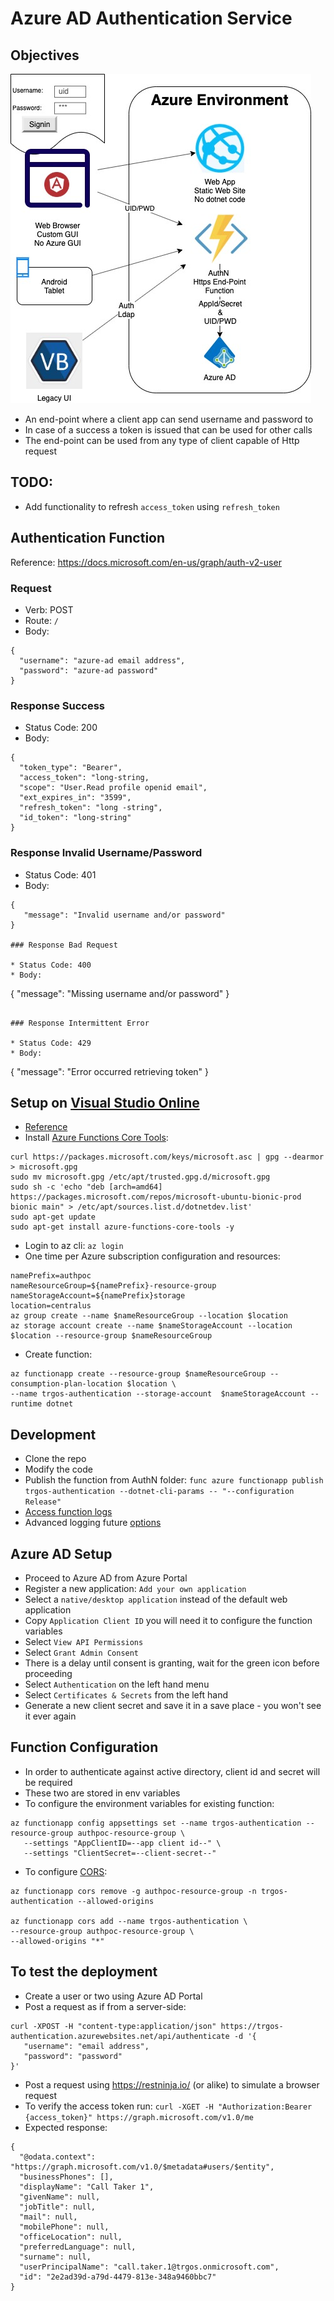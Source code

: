 # Azure AD Authentication Service

## Objectives

![](./media/AuthN.jpg)

* An end-point where a client app can send username and password to
* In case of a success a token is issued that can be used for other calls
* The end-point can be used from any type of client capable of Http request

## TODO:

* Add functionality to refresh `access_token` using `refresh_token`

## Authentication Function

Reference: https://docs.microsoft.com/en-us/graph/auth-v2-user

### Request

* Verb: POST 
* Route: `/`
* Body:
```
{
  "username": "azure-ad email address",
  "password": "azure-ad password"
}
```

### Response Success

* Status Code: 200
* Body:
```
{
  "token_type": "Bearer",
  "access_token": "long-string,
  "scope": "User.Read profile openid email",
  "ext_expires_in": "3599",
  "refresh_token": "long -string",
  "id_token": "long-string"
}
```

### Response Invalid Username/Password

* Status Code: 401
* Body:
```
{
   "message": "Invalid username and/or password"
}

### Response Bad Request

* Status Code: 400
* Body:
```
{
   "message": "Missing username and/or password"
}
```

### Response Intermittent Error

* Status Code: 429
* Body:
```
{
   "message": "Error occurred retrieving token"
}

## Setup on [Visual Studio Online](https://online.visualstudio.com/)

* [Reference](https://docs.microsoft.com/en-us/azure/azure-functions/functions-create-first-azure-function-azure-cli)
* Install [Azure Functions Core Tools](https://docs.microsoft.com/en-us/azure/azure-functions/functions-run-local#v2):
```
curl https://packages.microsoft.com/keys/microsoft.asc | gpg --dearmor > microsoft.gpg
sudo mv microsoft.gpg /etc/apt/trusted.gpg.d/microsoft.gpg
sudo sh -c 'echo "deb [arch=amd64] https://packages.microsoft.com/repos/microsoft-ubuntu-bionic-prod bionic main" > /etc/apt/sources.list.d/dotnetdev.list'
sudo apt-get update
sudo apt-get install azure-functions-core-tools -y
```
* Login to az cli: `az login`
* One time per Azure subscription configuration and resources:
```
namePrefix=authpoc
nameResourceGroup=${namePrefix}-resource-group
nameStorageAccount=${namePrefix}storage
location=centralus
az group create --name $nameResourceGroup --location $location
az storage account create --name $nameStorageAccount --location $location --resource-group $nameResourceGroup
```
* Create function:
```
az functionapp create --resource-group $nameResourceGroup --consumption-plan-location $location \
--name trgos-authentication --storage-account  $nameStorageAccount --runtime dotnet
```

## Development

* Clone the repo
* Modify the code
* Publish the function from AuthN folder: `func azure functionapp publish trgos-authentication --dotnet-cli-params -- "--configuration Release"`
* [Access function logs](https://markheath.net/post/three-ways-view-error-logs-azure-functions)
* Advanced logging future [options](https://stackify.com/logging-azure-functions/)

## Azure AD Setup

* Proceed to Azure AD from Azure Portal
* Register a new application: `Add your own application`
* Select a `native/desktop application` instead of the default web application
* Copy `Application Client ID` you will need it to configure the function variables
* Select `View API Permissions`
* Select `Grant Admin Consent`
* There is a delay until consent is granting, wait for the green icon before proceeding
* Select `Authentication` on the left hand menu
* Select `Certificates & Secrets` from the left hand
* Generate a new client secret and save it in a save place - you won't see it ever again

## Function Configuration

* In order to authenticate against active directory, client id and secret will be required
* These two are stored in env variables
* To configure the environment variables for existing function:
```
az functionapp config appsettings set --name trgos-authentication --resource-group authpoc-resource-group \
   --settings "AppClientID=--app client id--" \
   --settings "ClientSecret=--client-secret--"
```
* To configure [CORS](https://docs.microsoft.com/en-us/azure/azure-functions/functions-how-to-use-azure-function-app-settings#cors):
```
az functionapp cors remove -g authpoc-resource-group -n trgos-authentication --allowed-origins

az functionapp cors add --name trgos-authentication \
--resource-group authpoc-resource-group \
--allowed-origins "*"
```

## To test the deployment

* Create a user or two using Azure AD Portal
* Post a request as if from a server-side:
```
curl -XPOST -H "content-type:application/json" https://trgos-authentication.azurewebsites.net/api/authenticate -d '{
   "username": "email address",
   "password": "password"
}'
```
* Post a request using https://restninja.io/ (or alike) to simulate a browser request
* To verify the access token run:
`curl -XGET -H "Authorization:Bearer {access_token}" https://graph.microsoft.com/v1.0/me`
* Expected response:
```
{
  "@odata.context": "https://graph.microsoft.com/v1.0/$metadata#users/$entity",
  "businessPhones": [],
  "displayName": "Call Taker 1",
  "givenName": null,
  "jobTitle": null,
  "mail": null,
  "mobilePhone": null,
  "officeLocation": null,
  "preferredLanguage": null,
  "surname": null,
  "userPrincipalName": "call.taker.1@trgos.onmicrosoft.com",
  "id": "2e2ad39d-a79d-4479-813e-348a9460bbc7"
}
```
